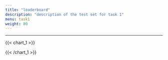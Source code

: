 ```yaml
---
title: "leaderboard"
description: "description of the test set for task 1"
menu: task1
weight: 80
---
```


---

{{< chart_1 >}}

{{< /chart_1 >}}


